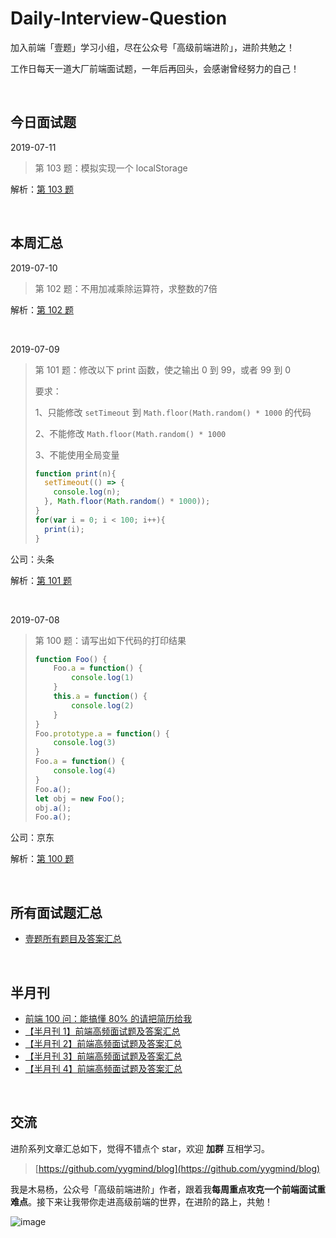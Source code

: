 # Daily-Interview-Question

加入前端「壹题」学习小组，尽在公众号「高级前端进阶」，进阶共勉之！

工作日每天一道大厂前端面试题，一年后再回头，会感谢曾经努力的自己！

<br/>




## 今日面试题

2019-07-11

> 第 103 题：模拟实现一个 localStorage

解析：[第 103 题](https://github.com/Advanced-Frontend/Daily-Interview-Question/issues/166)

<br/>




## 本周汇总

2019-07-10

> 第 102 题：不用加减乘除运算符，求整数的7倍

解析：[第 102 题](https://github.com/Advanced-Frontend/Daily-Interview-Question/issues/161)

<br/>



2019-07-09

> 第 101 题：修改以下 print 函数，使之输出 0 到 99，或者 99 到 0
>
> 要求：
>
> 1、只能修改 `setTimeout` 到 `Math.floor(Math.random() * 1000` 的代码
>
> 2、不能修改 `Math.floor(Math.random() * 1000`
>
> 3、不能使用全局变量
>
> ```js
> function print(n){
>   setTimeout(() => {
>     console.log(n);
>   }, Math.floor(Math.random() * 1000));
> }
> for(var i = 0; i < 100; i++){
>   print(i);
> }
> ```



公司：头条

解析：[第 101 题](https://github.com/Advanced-Frontend/Daily-Interview-Question/issues/158)

<br/>



2019-07-08

> 第 100 题：请写出如下代码的打印结果
>
> ```js
> function Foo() {
>     Foo.a = function() {
>         console.log(1)
>     }
>     this.a = function() {
>         console.log(2)
>     }
> }
> Foo.prototype.a = function() {
>     console.log(3)
> }
> Foo.a = function() {
>     console.log(4)
> }
> Foo.a();
> let obj = new Foo();
> obj.a();
> Foo.a();
> ```



公司：京东

解析：[第 100 题](https://github.com/Advanced-Frontend/Daily-Interview-Question/issues/155)

<br/>



## 所有面试题汇总

-   [壹题所有题目及答案汇总](https://github.com/Advanced-Frontend/Daily-Interview-Question/blob/master/datum/summary.md)

<br/>



## 半月刊

- [前端 100 问：能搞懂 80% 的请把简历给我](https://juejin.im/post/5d23e750f265da1b855c7bbe)
- [【半月刊 1】前端高频面试题及答案汇总](https://juejin.im/post/5c6977e46fb9a049fd1063dc)
- [【半月刊 2】前端高频面试题及答案汇总](https://juejin.im/post/5c7bd72ef265da2de80f7f17)
- [【半月刊 3】前端高频面试题及答案汇总](https://juejin.im/post/5c9ac3f66fb9a070e056718f)
- [【半月刊 4】前端高频面试题及答案汇总](https://juejin.im/post/5cb3376bf265da039c0543da)

<br/>



## 交流

进阶系列文章汇总如下，觉得不错点个 star，欢迎 **加群** 互相学习。

> [https://github.com/yygmind/blog](https://github.com/yygmind/blog)

我是木易杨，公众号「高级前端进阶」作者，跟着我**每周重点攻克一个前端面试重难点**。接下来让我带你走进高级前端的世界，在进阶的路上，共勉！

![image](https://github.com/yygmind/blog/raw/master/images/weixin_re.png)
